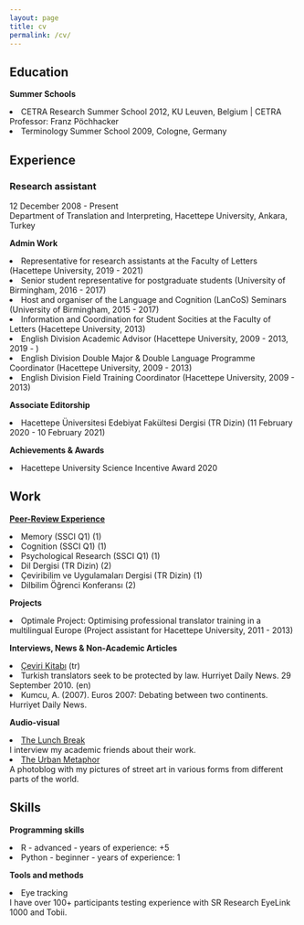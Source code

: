 ```yaml
---
layout: page
title: cv
permalink: /cv/
---
```


<h2>Education</h2>

<b>Summer Schools</b>
<p><li>CETRA Research Summer School 2012, KU Leuven, Belgium | CETRA Professor: Franz Pöchhacker</li> 
<li>Terminology Summer School 2009, Cologne, Germany</li></p>

<h2>Experience</h2>
<h3>Research assistant</h3>
<p>12 December 2008 - Present<br>
Department of Translation and Interpreting, Hacettepe University, Ankara, Turkey</p>

<b>Admin Work</b>
<p><li>Representative for research assistants at the Faculty of Letters (Hacettepe University, 2019 - 2021)</li>
<li>Senior student representative for postgraduate students (University of Birmingham, 2016 - 2017)</li>
<li>Host and organiser of the Language and Cognition (LanCoS) Seminars (University of Birmingham, 2015 - 2017)</li>
<li>Information and Coordination for Student Socities at the Faculty of Letters (Hacettepe University, 2013)</li>
<li>English Division Academic Advisor (Hacettepe University, 2009 - 2013, 2019 - )</li>
<li>English Division Double Major & Double Language Programme Coordinator (Hacettepe University, 2009 - 2013)</li>
<li>English Division Field Training Coordinator (Hacettepe University, 2009 - 2013)</li></p>

<b>Associate Editorship</b>
<p><li>Hacettepe Üniversitesi Edebiyat Fakültesi Dergisi (TR Dizin) (11 February 2020 - 10 February 2021)</li></p>

<b>Achievements & Awards</b>
<p><li>Hacettepe University Science Incentive Award 2020</li></p>
 
<h2>Work</h2>
<a href="https://publons.com/researcher/1692089/alper-kumcu/peer-review/" target="_blank"><b>Peer-Review Experience</b></a><br>
<p><li>Memory (SSCI Q1) (1)</li>
<li>Cognition (SSCI Q1) (1)</li>
<li>Psychological Research (SSCI Q1) (1)</li>
<li>Dil Dergisi (TR Dizin) (2)</li>
<li>Çeviribilim ve Uygulamaları Dergisi (TR Dizin) (1)</li>
<li>Dilbilim Öğrenci Konferansı (2)</li></p>

<b>Projects</b>
<p><li>Optimale Project: Optimising professional translator training in a multilingual Europe (Project assistant for Hacettepe University, 2011 - 2013)</li></p>

<b>Interviews, News & Non-Academic Articles</b>
<p><li><a href="https://www.cevirikitabi.com/cevirmenler-ne-isler-ceviriyor/ars-gor-alper-kumcu/" target="_blank">Çeviri Kitabı</a> (tr)</li>
<li>Turkish translators seek to be protected by law. Hurriyet Daily News. 29 September 2010. (en)</li>
<li>Kumcu, A. (2007). Euros 2007: Debating between two continents. Hurriyet Daily News.</li></p>

<b>Audio-visual</b>
<p><li><a href="https://www.youtube.com/channel/UCik4DV7sIoIMC8Msv2eGVaw" target="_blank">The Lunch Break</a></li>
I interview my academic friends about their work.
<li><a href="https://theurbanmetaphor.tumblr.com" target="_blank">The Urban Metaphor</a></li>
A photoblog with my pictures of street art in various forms from different parts of the world.</p>
  
<h2>Skills</h2>
<p><b>Programming skills</b>
<li>R - advanced - years of experience: +5 </li> 
<li>Python - beginner - years of experience: 1 </li></p>

<b>Tools and methods</b>
<li>Eye tracking</li> 
I have over 100+ participants testing experience with SR Research EyeLink 1000 and Tobii.
